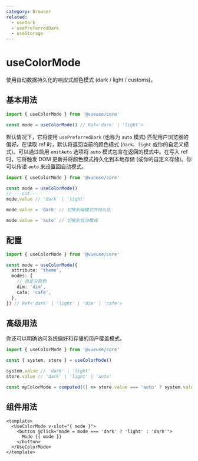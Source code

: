 ```yaml
---
category: Browser
related:
  - useDark
  - usePreferredDark
  - useStorage
---
```


# useColorMode

使用自动数据持久化的响应式颜色模式 (dark / light / customs)。

## 基本用法

```ts
import { useColorMode } from '@vueuse/core'

const mode = useColorMode() // Ref<'dark' | 'light'>
```

默认情况下，它将使用 `usePreferredDark` (也称为 `auto` 模式) 匹配用户浏览器的偏好。在读取 ref 时，默认将返回当前的颜色模式 (`dark`、`light` 或你的自定义模式)。可以通过启用 `emitAuto` 选项将 `auto` 模式包含在返回的模式中。在写入 ref 时，它将触发 DOM 更新并将颜色模式持久化到本地存储 (或你的自定义存储)。你可以传递 `auto` 来设置回自动模式。

```ts
import { useColorMode } from '@vueuse/core'

const mode = useColorMode()
// ---cut---
mode.value // 'dark' | 'light'

mode.value = 'dark' // 切换到暗模式并持久化

mode.value = 'auto' // 切换到自动模式
```

## 配置

```ts
import { useColorMode } from '@vueuse/core'

const mode = useColorMode({
  attribute: 'theme',
  modes: {
    // 自定义颜色
    dim: 'dim',
    cafe: 'cafe',
  },
}) // Ref<'dark' | 'light' | 'dim' | 'cafe'>
```

## 高级用法

你还可以明确访问系统偏好和存储的用户覆盖模式。

```ts
import { useColorMode } from '@vueuse/core'

const { system, store } = useColorMode()

system.value // 'dark' | 'light'
store.value // 'dark' | 'light' | 'auto'

const myColorMode = computed(() => store.value === 'auto' ? system.value : store.value)
```

## 组件用法

```vue
<template>
  <UseColorMode v-slot="{ mode }">
    <button @click="mode = mode === 'dark' ? 'light' : 'dark'">
      Mode {{ mode }}
    </button>
  </UseColorMode>
</template>
```
